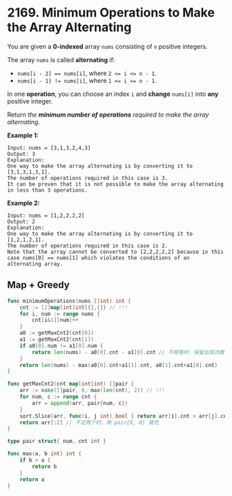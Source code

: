 # 2169. Minimum Operations to Make the Array Alternating

You are given a **0-indexed** array `nums` consisting of `n` positive integers.

The array `nums` is called **alternating** if:

- `nums[i - 2] == nums[i]`, where `2 <= i <= n - 1`.
- `nums[i - 1] != nums[i]`, where `1 <= i <= n - 1`.

In one **operation**, you can choose an index `i` and **change** `nums[i]` into **any** positive integer.

Return *the **minimum number of operations** required to make the array alternating*.

 

**Example 1:**

```
Input: nums = [3,1,3,2,4,3]
Output: 3
Explanation:
One way to make the array alternating is by converting it to [3,1,3,1,3,1].
The number of operations required in this case is 3.
It can be proven that it is not possible to make the array alternating in less than 3 operations. 
```

**Example 2:**

```
Input: nums = [1,2,2,2,2]
Output: 2
Explanation:
One way to make the array alternating is by converting it to [1,2,1,2,1].
The number of operations required in this case is 2.
Note that the array cannot be converted to [2,2,2,2,2] because in this case nums[0] == nums[1] which violates the conditions of an alternating array.
```



## Map + Greedy

```go
func minimumOperations(nums []int) int {
	cnt := [2]map[int]int{{},{}} // !!!
	for i, num := range nums {
		cnt[i&1][num]++
	}
	a0 := getMaxCnt2(cnt[0])
	a1 := getMaxCnt2(cnt[1])
	if a0[0].num != a1[0].num {
		return len(nums) - a0[0].cnt - a1[0].cnt // 不相等时，保留出现次数最多的两个
	}
	return len(nums) - max(a0[0].cnt+a1[1].cnt, a0[1].cnt+a1[0].cnt)
}

func getMaxCnt2(cnt map[int]int) []pair {
	arr := make([]pair, 0, max(len(cnt), 2)) // !!!
	for num, c := range cnt {
		arr = append(arr, pair{num, c})
	}
	sort.Slice(arr, func(i, j int) bool { return arr[i].cnt > arr[j].cnt })
	return arr[:2] // 不足两个时，用 pair{0, 0} 填充
}

type pair struct{ num, cnt int }

func max(a, b int) int {
	if b > a {
		return b
	}
	return a
}
```

